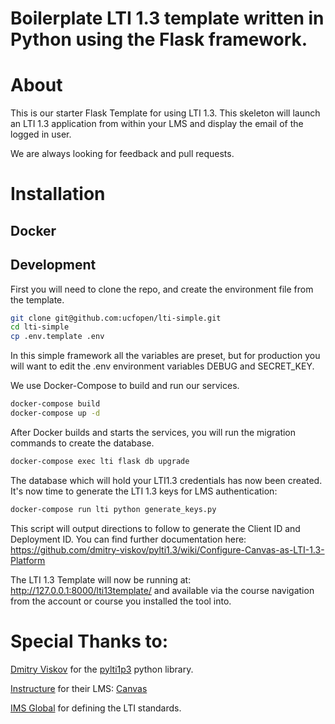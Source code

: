 Boilerplate LTI 1.3 template written in Python using the Flask framework.
==========================================================

# About

This is our starter Flask Template for using LTI 1.3.  This skeleton will launch an LTI 1.3 application from within your LMS and display the email of the logged in user.  

We are always looking for feedback and pull requests.   

# Installation

## Docker

## Development 

First you will need to clone the repo, and create the environment file from the template.  


```sh
git clone git@github.com:ucfopen/lti-simple.git
cd lti-simple
cp .env.template .env

```

In this simple framework all the variables are preset, but for production you will want to edit the .env environment variables DEBUG and SECRET_KEY.

We use Docker-Compose to build and run our services.

```sh
docker-compose build
docker-compose up -d
```

After Docker builds and starts the services, you will run the migration commands to create the database.


```sh
docker-compose exec lti flask db upgrade 
```

The database which will hold your LTI1.3 credentials has now been created.  It's now time to generate the LTI 1.3 keys for LMS authentication:

```sh
docker-compose run lti python generate_keys.py 
```
This script will output directions to follow to generate the Client ID and Deployment ID.  You can find further documentation here: <https://github.com/dmitry-viskov/pylti1.3/wiki/Configure-Canvas-as-LTI-1.3-Platform>


The LTI 1.3 Template will now be running at: <http://127.0.0.1:8000/lti13template/> and available via the course navigation from the account or course you installed the tool into.


Special Thanks to:
==========================================================

[Dmitry Viskov](https://github.com/dmitry-viskov/) for the [pylti1p3](https://github.com/dmitry-viskov/pylti1.3/) python library.

[Instructure](https://github.com/instructure/) for their LMS: [Canvas](https://github.com/instructure/canvas-lms)

[IMS Global](https://imsglobal.org) for defining the LTI standards.

